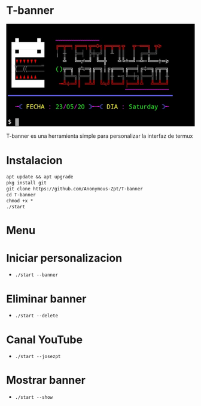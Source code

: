 # T-banner

![](https://raw.githubusercontent.com/JoseZpt/T-banner/master/data/imagen.jpg)

T-banner es una herramienta simple para personalizar la interfaz de termux

# Instalacion 
```
apt update && apt upgrade 
pkg install git 
git clone https://github.com/Anonymous-Zpt/T-banner
cd T-banner 
chmod +x *
./start
```

# Menu
# Iniciar personalizacion 
* `./start --banner `

# Eliminar banner
* `./start --delete `

# Canal YouTube
* `./start --josezpt `

# Mostrar banner
* `./start --show `
